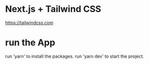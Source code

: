 # Next.js + Tailwind CSS 
https://tailwindcss.com

# run the App
run 'yarn' to install the packages.
run 'yarn dev' to start the project.
